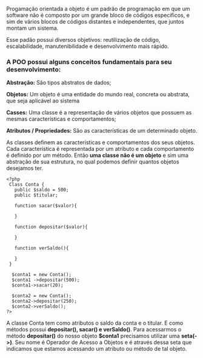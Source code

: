 
Progamação orientada a objeto é um padrão de programação em que um software não é composto por um grande bloco de códigos específicos, e sim de vários blocos de códigos distantes e independentes, que juntos montam um sistema.

Esse padão possui diversos objetivos: reutilização de código, escalabilidade, manutenibilidade e desenvolvimento mais rápido.

### A POO possui alguns conceitos fundamentais para seu desenvolvimento:

**Abstração:** São tipos abstratos de dados;

**Objetos:** Um objeto é uma entidade do mundo real, concreta ou abstrata, que seja aplicável ao sistema

**Casses:** Uma classe é a representação de vários objetos que possuem as mesmas características e comportamentos;	

**Atributos / Propriedades:** São as características de um determinado objeto.



As classes definem as características e comportamentos dos seus objetos. Cada característica é representada por um atributo e cada comportamento é definido por um método.
Então **uma classe não é um objeto** e sim uma abstração de sua estrutura, no qual podemos definir quantos objetos desejamos ter.

```
<?php
 Class Conta {
   public $saldo = 500;
   public $titular;

   function sacar($valor){

   }

   function depositar($valor){

   }

   function verSaldo(){

   }
 }

  $conta1 = new Conta();
  $conta1 ->depositar(500);
  $conta1->sacar(20);

  $conta2 = new Conta();
  $conta2->depositar(250);
  $conta2->verSaldo();
?>
```

A classe Conta tem como atributos o saldo da conta e o titular. E como métodos possui **depositar(), sacar() e verSaldo()**. Para acessarmos o método **depositar()** do nosso objeto **$conta1** precisamos utilizar uma **seta(->)**. Seu nome é Operador de Acesso a Objetos e é através dessa seta que indicamos que estamos acessando um atributo ou método de tal objeto.



